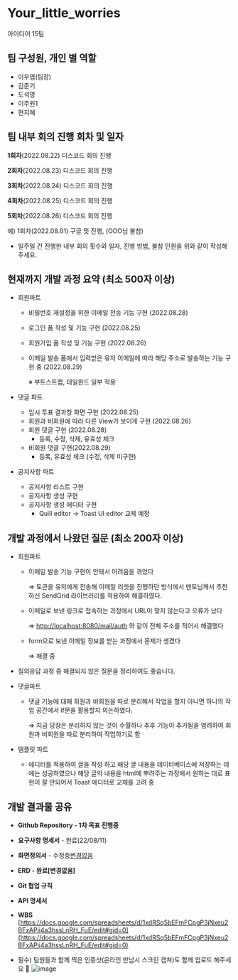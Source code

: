 # Your_little_worries
아이디어 15팀

## 팀 구성원, 개인 별 역할
- 이우엽(팀장)
- 김준기
- 도석영
- 이주원1
- 현지혜


## 팀 내부 회의 진행 회차 및 일자

**1회차**(2022.08.22) 디스코드 회의 진행

**2회차**(2022.08.23) 디스코드 회의 진행

**3회차**(2022.08.24) 디스코드 회의 진행

**4회차**(2022.08.25) 디스코드 회의 진행

**5회차**(2022.08.26) 디스코드 회의 진행

예) 1회차(2022.08.01) 구글 밋 진행, (OOO님 불참)

- 일주일 간 진행한 내부 회의 횟수와 일자, 진행 방법, 불참 인원을 위와 같이 작성해 주세요.

## 현재까지 개발 과정 요약 (최소 500자 이상)

- 회원파트
    - 비밀번호 재설정을 위한 이메일 전송 기능 구현 (2022.08.28)
    - 로그인 폼 작성 및 기능 구현 (2022.08.25)
    - 회원가입 폼 작성 및 기능 구현 (2022.08.26)
    - 이메일 발송 폼에서 입력받은 유저 이메일에 따라 해당 주소로 발송하는 기능 구현 중 (2022.08.29)
    
      ※ 부트스트랩, 테일윈드 일부 적용
      
- 댓글 파트
    - 임시 투표 결과창 화면 구현 (2022.08.25)
    - 회원과 비회원에 따라 다른 View가 보이게 구현 (2022.08.26)
    - 회원 댓글 구현  (2022.08.28)
        - 등록, 수정, 삭제, 유효성 체크
    - 비회원 댓글 구현(2022.08.29)
        - 등록, 유효성 체크  (수정, 삭제 미구현)

- 공지사항 파트
    - 공지사항 리스트 구현
    - 공지사항 생성 구현
    - 공지사항 생성 에디터 구현
        - Quill editor → Toast UI editor 교체 예정


## 개발 과정에서 나왔던 질문 (최소 200자 이상)
- 회원파트
    - 이메일 발송 기능 구현이 안돼서 어려움을 겪었다
        
        ⇒ 토큰을 유저에게 전송해 이메일 리셋을 진행하던 방식에서 멘토님께서 추천하신 SendGrid 라이브러리를 적용하여 해결하였다.
        
    - 이메일로 보낸 링크로 접속하는 과정에서 URL이 맞지 않는다고 오류가 났다
        
        ⇒ [http://localhost:8080/mail/auth](http://localhost:8080/mail/auth) 와 같이 전체 주소를 적어서 해결했다
        
    - form으로 보낸 이메일 정보를 받는 과정에서 문제가 생겼다
        
        ⇒ 해결 중


- 질의응답 과정 중 해결되지 않은 질문을 정리하여도 좋습니다.

- 댓글파트
    - 댓글 기능에 대해 회원과 비회원을 따로 분리해서 작업을 할지 아니면 하나의 작업 공간에서 if문을 활용할지 의논하였다.
        
        ⇒ 지금 당장은 분리하지 않는 것이 수월하나 추후 기능이 추가됨을 염려하여 회원과 비회원을 따로 분리하여 작업하기로 함 
        
- 템플릿 파트
    - 에디터를 적용하여 글을 작성 하고 해당 글 내용을 데이터베이스에 저장하는 데에는 성공하였으나 해당 글의 내용을 html에 뿌려주는 과정에서 원하는 대로 표현이 잘 안되어서 Toast 에디터로 교체를 고려 중


## 개발 결과물 공유
- **Github Repository - 1차 목표 진행중**
    
    [](https://github.com/likelion-backendschool/Your_little_worries)
    
- **요구사항 명세서** - 완료(22/08/11)
- **화면정의서** - 수정중[변경없음](22/08/05)
- **ERD - 완료[변경없음]**
- **Git 협업 규칙**
- **API 명세서**
- **WBS** [https://docs.google.com/spreadsheets/d/1xdRSq5bEFmFCpgP3jNxeu2BFxAPii4a3hssLnRH_FuE/edit#gid=0](https://docs.google.com/spreadsheets/d/1xdRSq5bEFmFCpgP3jNxeu2BFxAPii4a3hssLnRH_FuE/edit#gid=0)
- 필수) 팀원들과 함께 찍은 인증샷(온라인 만남시 스크린 캡쳐)도 함께 업로드 해주세요 🙂
![image](https://user-images.githubusercontent.com/100131148/187163253-84d7f6af-1f91-434a-a921-5f36a580fa7c.png)
